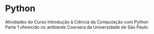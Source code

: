 # Python
Atividades do Curso Introdução à Ciência da Computação com Python Parte 1
oferecido no ambiente Coursera da Universidade de São Paulo.

